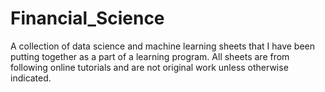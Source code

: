 # Financial_Science

A collection of data science and machine learning sheets that I have been putting together as a part of a learning program. All sheets are from following online tutorials and are not original work unless otherwise indicated.
